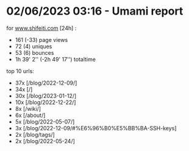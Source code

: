 # 02/06/2023 03:16 - Umami report
for www.shifeiti.com [24h] :

 - 161 (-33) page views
 - 72 (4) uniques
 - 53 (6) bounces
 - 1h 39' 2'' (-2h 49' 17'') totaltime


top 10 urls:
 - 37x [/blog/2022-12-09/]
 - 34x [/]
 - 30x [/blog/2023-01-12/]
 - 10x [/blog/2022-12-22/]
 - 8x [/wiki/]
 - 6x [/about/]
 - 5x [/blog/2022-05-07/]
 - 3x [/blog/2022-12-09/#%E6%96%B0%E5%BB%BA-SSH-keys]
 - 2x [/blog/tags/]
 - 2x [/blog/2022-05-24/]



